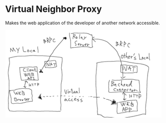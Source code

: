 # Virtual Neighbor Proxy

Makes the web application of the developer of another network accessible.

<img src="https://raw.githubusercontent.com/ieee0824/virtual-neighbor-proxy/master/img.png">